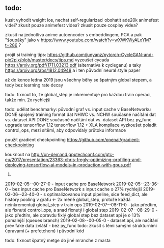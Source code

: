 ## todo:
kusit vyhodit weight los, nechat self-regularizaci
obohatit ade20k animefest videi? 
zkusit pouze animefest videa?
zkusit pouze cosplay videa?

zkusit na jednotlivá anime autoencoder s embeddingem, PCA a pak "šoupáky" jako v https://www.youtube.com/watch?v=wXWKWyALxYM?t=286 ?

projít si training tips: https://github.com/junyanz/pytorch-CycleGAN-and-pix2pix/blob/master/docs/tips.md
vyzoušet cycada https://arxiv.org/pdf/1711.03213.pdf (alternativa k cycleganu)
a taky https://arxiv.org/abs/1812.04948
a i ten původní neural style paper

až do konce ledna 2019 jsou všechny běhy se špatným global stepem, a tedy bez learning rate decay 

todo: fixnout to, že global_step je inkrementuje pro každou train operaci, takže min. 2x rychlejší

todo: udělat benchmarky:
původní graf vs. input cache v BaseNetworku DONE
spojený training
formát dat NHWC vs. NCHW
současné načítání dat vs. dataset API DONE
současné načítání dat vs. dataset API bez py_func
upgrade tensorflow 1.12
tensorflow 1.12 + XLA kompilace
vyzkoušet poladit control_ops, mezi sítěmi, aby odpovídaly průtoku informace

použít gradient checkpointing https://github.com/openai/gradient-checkpointing

kouknout na http://on-demand.gputechconf.com/gtc-eu/2017/presentation/23363-chris-fregly-optimizing-profiling-and-deploying-tensorflow-ai-models-in-production-with-gpus.pdf

1.
2019-02-05--00-27-0 - input cache pro BaseNetwork
2019-02-05--23-36-0 - bez input cache pro BaseNetwork
s input cache o 27% rychlejší
2019-02-06--23-40-0 - s optimalizovanou input pipeline, sice feed_dict, ale history pooling v grafu <- 2x méně global_step, protože každá neinkrementuji global_step v train ops 
2019-02-07--08-11-0 - jako předtím, ale fixnuté control_ops, a snad fixnutý i global step
2019-02-07--08-29-0 - jako předtím, ale opravdu fixlý global step
bez dataset api je o 13% pomalejší (queues branch)
2019-02-08--00-05-0 - dataset api, ale načítání prev fake data zvlášť - bez py_func
todo: zkusit s těmi samými strukturními úpravami (+ prefetchem) i původní kód

todo: fixnout špatný metge do jiné mranche z masta